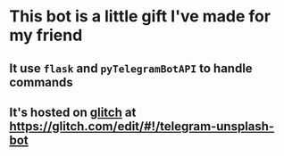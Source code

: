 # This bot is a little gift I've made for my friend
## It use `flask` and `pyTelegramBotAPI` to handle commands
## It's hosted on [glitch](https://glitch.com/) at https://glitch.com/edit/#!/telegram-unsplash-bot